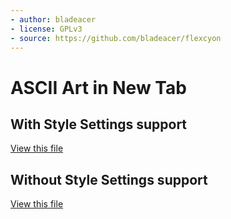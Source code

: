 ```yaml
---
- author: bladeacer
- license: GPLv3
- source: https://github.com/bladeacer/flexcyon
---
```

# ASCII Art in New Tab

## With Style Settings support

[View this file](./ascii-art-w-style-settings.css)

## Without Style Settings support

[View this file](./ascii-art.css)

```css
```
